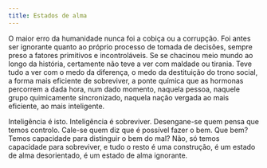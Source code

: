 ```yaml
---
title: Estados de alma
---
```


O maior erro da humanidade nunca foi a cobiça ou a corrupção. Foi antes ser ignorante quanto ao próprio processo de tomada de decisões, sempre preso a fatores primitivos e incontroláveis. Se se chacinou meio mundo ao longo da história, certamente não teve a ver com maldade ou tirania. Teve tudo a ver com o medo da diferença, o medo da destituição do trono social, a forma mais eficiente de sobreviver, a ponte química que as hormonas percorrem a dada hora, num dado momento, naquela pessoa, naquele grupo quimicamente sincronizado, naquela nação vergada ao mais eficiente, ao mais inteligente.

Inteligência é isto. Inteligência é sobreviver. Desengane-se quem pensa que temos controlo. Cale-se quem diz que é possível fazer o bem. Que bem? Temos capacidade para distinguir o bem do mal? Não, só temos capacidade para sobreviver, e tudo o resto é uma construção, é um estado de alma desorientado, é um estado de alma ignorante.